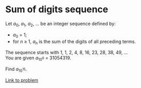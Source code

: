 # Sum of digits sequence

<p>Let <var>a</var><sub>0</sub>, <var>a</var><sub>1</sub>, <var>a</var><sub>2</sub>, ... be an integer sequence defined by:</p>
<ul><li><var>a</var><sub>0</sub> = 1;</li>
<li>for <var>n</var> ≥ 1, <var>a<sub>n</sub></var> is the sum of the digits of all preceding terms.</li>
</ul><p>The sequence starts with 1, 1, 2, 4, 8, 16, 23, 28, 38, 49, ...<br />
You are given <var>a</var><sub>10<sup>6</sup></sub> = 31054319.</p>
<p>Find <var>a</var><sub>10<sup>15</sup></sub>.</p>

[Link to problem](https://projecteuler.net/problem=551)
